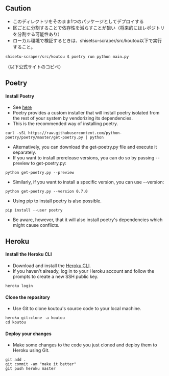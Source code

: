 ## Caution
- このディレクトリをそのまま1つのパッケージとしてデプロイする
- 区ごとに分割することで依存性を減らすことが狙い（将来的にはレポジトリを分割する可能性あり）
- ローカル環境で検証するときは、shisetsu-scraper/src/koutou以下で実行すること。
```
shisetu-scraper/src/koutou $ poetry run python main.py
```


（以下公式サイトのコピペ）

## Poetry
#### Install Poetry
- See [here](https://pypi.org/project/poetry/)
- Poetry provides a custom installer that will install poetry isolated from the rest of your system by vendorizing its dependencies.
- This is the recommended way of installing poetry.
```
curl -sSL https://raw.githubusercontent.com/python-poetry/poetry/master/get-poetry.py | python
```

- Alternatively, you can download the get-poetry.py file and execute it separately.
- If you want to install prerelease versions, you can do so by passing --preview to get-poetry.py:
```
python get-poetry.py --preview
```

- Similarly, if you want to install a specific version, you can use --version:
```
python get-poetry.py --version 0.7.0
```

- Using pip to install poetry is also possible.
```
pip install --user poetry
```
- Be aware, however, that it will also install poetry's dependencies which might cause conflicts.

## Heroku
#### Install the Heroku CLI
- Download and install the [Heroku CLI](https://devcenter.heroku.com/articles/heroku-cli).
- If you haven't already, log in to your Heroku account and follow the prompts to create a new SSH public key.
```
heroku login
```

#### Clone the repository
- Use Git to clone koutou's source code to your local machine.
```
heroku git:clone -a koutou
cd koutou
```

#### Deploy your changes
- Make some changes to the code you just cloned and deploy them to Heroku using Git.
```
git add .
git commit -am "make it better"
git push heroku master
```
